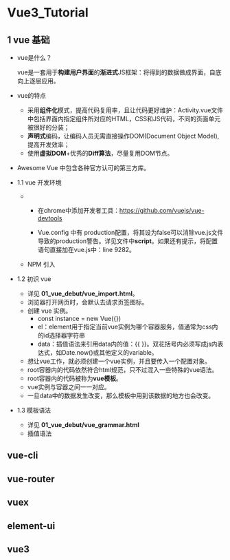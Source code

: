 # Vue3_Tutorial

## 1 vue 基础

- vue是什么？

	vue是一套用于**构建用户界面**的**渐进式**JS框架：将得到的数据做成界面，自底向上逐层应用。

- vue的特点
	- 采用**组件化**模式，提高代码复用率，且让代码更好维护：Activity.vue文件中包括界面内指定组件所对应的HTML，CSS和JS代码，不同的页面单元被很好的分装；
	- **声明式**编码，让编码人员无需直接操作DOM(Document Object Model),提高开发效率；
	- 使用**虚拟DOM**+优秀的**Diff算法**，尽量复用DOM节点。

- Awesome Vue 中包含各种官方认可的第三方库。

- 1.1 vue 开发环境
	- <script>引入
		- 详见 **01_vue_debut/vue_import.html**

		- <script type="text/javascript" src="../vue.js"></script>

		- 在chrome中添加开发者工具：https://github.com/vuejs/vue-devtools

		- Vue.config 中有 production配置，将其设为false可以消除vue.js文件导致的production警告。详见文件中**script**。如果还有提示，将配置语句直接加在vue.js中：line 9282。

	- NPM 引入
- 1.2 初识 vue
	- 详见 **01_vue_debut/vue_import.html**。
	- 浏览器打开网页时，会默认去请求页签图标。
	- 创建 vue 实例。
		- const instance = new Vue({})
		- el：element用于指定当前vue实例为哪个容器服务，值通常为css内的id选择器字符串
		- data：插值语法来引用data内的值：{{ }}。双花括号内必须写成js内表达式，如Date.now()或其他定义的variable。
	- 想让vue工作，就必须创建一个vue实例，并且要传入一个配置对象。
	- root容器内的代码依然符合html规范，只不过混入一些特殊的vue语法。
	- root容器内的代码被称为**vue模板**。
	- vue实例与容器之间一一对应。
	- 一旦data中的数据发生改变，那么模板中用到该数据的地方也会改变。

- 1.3 模板语法
	- 详见 **01_vue_debut/vue_grammar.html**
	- 插值语法

## vue-cli

## vue-router

## vuex

## element-ui

## vue3
